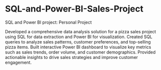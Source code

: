 # SQL-and-Power-BI-Sales-Project

SQL and Power BI project: Personal Project

Developed a comprehensive data analysis solution for a pizza sales project using SQL for data extraction and Power BI for visualization.
Created SQL queries to analyze sales patterns, customer preferences, and top-selling pizza items.
Built interactive Power BI dashboard to visualize key metrics such as sales trends, order volume, and customer demographics.
Provided actionable insights to drive sales strategies and improve customer engagement.

